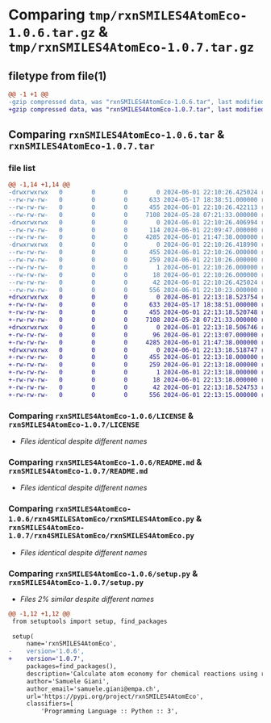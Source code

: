# Comparing `tmp/rxnSMILES4AtomEco-1.0.6.tar.gz` & `tmp/rxnSMILES4AtomEco-1.0.7.tar.gz`

## filetype from file(1)

```diff
@@ -1 +1 @@
-gzip compressed data, was "rxnSMILES4AtomEco-1.0.6.tar", last modified: Sat Jun  1 22:10:26 2024, max compression
+gzip compressed data, was "rxnSMILES4AtomEco-1.0.7.tar", last modified: Sat Jun  1 22:13:18 2024, max compression
```

## Comparing `rxnSMILES4AtomEco-1.0.6.tar` & `rxnSMILES4AtomEco-1.0.7.tar`

### file list

```diff
@@ -1,14 +1,14 @@
-drwxrwxrwx   0        0        0        0 2024-06-01 22:10:26.425024 rxnSMILES4AtomEco-1.0.6/
--rw-rw-rw-   0        0        0      633 2024-05-17 18:38:51.000000 rxnSMILES4AtomEco-1.0.6/LICENSE
--rw-rw-rw-   0        0        0      455 2024-06-01 22:10:26.422113 rxnSMILES4AtomEco-1.0.6/PKG-INFO
--rw-rw-rw-   0        0        0     7108 2024-05-28 07:21:33.000000 rxnSMILES4AtomEco-1.0.6/README.md
-drwxrwxrwx   0        0        0        0 2024-06-01 22:10:26.406994 rxnSMILES4AtomEco-1.0.6/rxn4SMILESAtomEco/
--rw-rw-rw-   0        0        0      114 2024-06-01 22:09:47.000000 rxnSMILES4AtomEco-1.0.6/rxn4SMILESAtomEco/__init__.py
--rw-rw-rw-   0        0        0     4285 2024-06-01 21:47:38.000000 rxnSMILES4AtomEco-1.0.6/rxn4SMILESAtomEco/rxnSMILES4AtomEco.py
-drwxrwxrwx   0        0        0        0 2024-06-01 22:10:26.418990 rxnSMILES4AtomEco-1.0.6/rxnSMILES4AtomEco.egg-info/
--rw-rw-rw-   0        0        0      455 2024-06-01 22:10:26.000000 rxnSMILES4AtomEco-1.0.6/rxnSMILES4AtomEco.egg-info/PKG-INFO
--rw-rw-rw-   0        0        0      259 2024-06-01 22:10:26.000000 rxnSMILES4AtomEco-1.0.6/rxnSMILES4AtomEco.egg-info/SOURCES.txt
--rw-rw-rw-   0        0        0        1 2024-06-01 22:10:26.000000 rxnSMILES4AtomEco-1.0.6/rxnSMILES4AtomEco.egg-info/dependency_links.txt
--rw-rw-rw-   0        0        0       18 2024-06-01 22:10:26.000000 rxnSMILES4AtomEco-1.0.6/rxnSMILES4AtomEco.egg-info/top_level.txt
--rw-rw-rw-   0        0        0       42 2024-06-01 22:10:26.425024 rxnSMILES4AtomEco-1.0.6/setup.cfg
--rw-rw-rw-   0        0        0      556 2024-06-01 22:10:23.000000 rxnSMILES4AtomEco-1.0.6/setup.py
+drwxrwxrwx   0        0        0        0 2024-06-01 22:13:18.523754 rxnSMILES4AtomEco-1.0.7/
+-rw-rw-rw-   0        0        0      633 2024-05-17 18:38:51.000000 rxnSMILES4AtomEco-1.0.7/LICENSE
+-rw-rw-rw-   0        0        0      455 2024-06-01 22:13:18.520748 rxnSMILES4AtomEco-1.0.7/PKG-INFO
+-rw-rw-rw-   0        0        0     7108 2024-05-28 07:21:33.000000 rxnSMILES4AtomEco-1.0.7/README.md
+drwxrwxrwx   0        0        0        0 2024-06-01 22:13:18.506746 rxnSMILES4AtomEco-1.0.7/rxn4SMILESAtomEco/
+-rw-rw-rw-   0        0        0       96 2024-06-01 22:13:07.000000 rxnSMILES4AtomEco-1.0.7/rxn4SMILESAtomEco/__init__.py
+-rw-rw-rw-   0        0        0     4285 2024-06-01 21:47:38.000000 rxnSMILES4AtomEco-1.0.7/rxn4SMILESAtomEco/rxnSMILES4AtomEco.py
+drwxrwxrwx   0        0        0        0 2024-06-01 22:13:18.518747 rxnSMILES4AtomEco-1.0.7/rxnSMILES4AtomEco.egg-info/
+-rw-rw-rw-   0        0        0      455 2024-06-01 22:13:18.000000 rxnSMILES4AtomEco-1.0.7/rxnSMILES4AtomEco.egg-info/PKG-INFO
+-rw-rw-rw-   0        0        0      259 2024-06-01 22:13:18.000000 rxnSMILES4AtomEco-1.0.7/rxnSMILES4AtomEco.egg-info/SOURCES.txt
+-rw-rw-rw-   0        0        0        1 2024-06-01 22:13:18.000000 rxnSMILES4AtomEco-1.0.7/rxnSMILES4AtomEco.egg-info/dependency_links.txt
+-rw-rw-rw-   0        0        0       18 2024-06-01 22:13:18.000000 rxnSMILES4AtomEco-1.0.7/rxnSMILES4AtomEco.egg-info/top_level.txt
+-rw-rw-rw-   0        0        0       42 2024-06-01 22:13:18.524753 rxnSMILES4AtomEco-1.0.7/setup.cfg
+-rw-rw-rw-   0        0        0      556 2024-06-01 22:13:15.000000 rxnSMILES4AtomEco-1.0.7/setup.py
```

### Comparing `rxnSMILES4AtomEco-1.0.6/LICENSE` & `rxnSMILES4AtomEco-1.0.7/LICENSE`

 * *Files identical despite different names*

### Comparing `rxnSMILES4AtomEco-1.0.6/README.md` & `rxnSMILES4AtomEco-1.0.7/README.md`

 * *Files identical despite different names*

### Comparing `rxnSMILES4AtomEco-1.0.6/rxn4SMILESAtomEco/rxnSMILES4AtomEco.py` & `rxnSMILES4AtomEco-1.0.7/rxn4SMILESAtomEco/rxnSMILES4AtomEco.py`

 * *Files identical despite different names*

### Comparing `rxnSMILES4AtomEco-1.0.6/setup.py` & `rxnSMILES4AtomEco-1.0.7/setup.py`

 * *Files 2% similar despite different names*

```diff
@@ -1,12 +1,12 @@
 from setuptools import setup, find_packages
 
 setup(
     name='rxnSMILES4AtomEco',
-    version='1.0.6',
+    version='1.0.7',
     packages=find_packages(),
     description='Calculate atom economy for chemical reactions using reaction SMILES',
     author='Samuele Giani',
     author_email='samuele.giani@empa.ch',
     url='https://pypi.org/project/rxnSMILES4AtomEco',
     classifiers=[
         'Programming Language :: Python :: 3',
```

